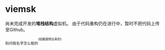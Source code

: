 # viemsk
尚未完成开发的**堆栈结构**虚拟机。
由于代码重构仍在进行中，暂时不把代码上传至Github。


<sub>别问我名字怎么取的</sub><sup><sup>(拍脑袋想出来的)</sup></sup>
